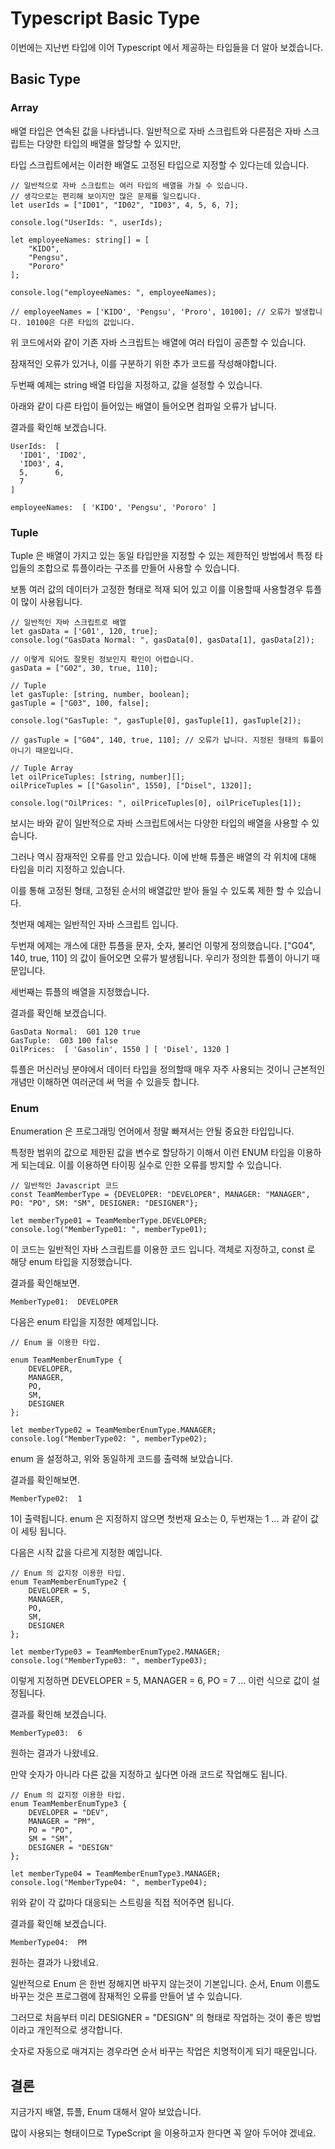 # Typescript Basic Type

이번에는 지난번 타입에 이어 Typescript 에서 제공하는 타입들을 더 알아 보겠습니다. 

## Basic Type

###  Array

배열 타입은 연속된 값을 나타냅니다. 일반적으로 자바 스크립트와 다른점은 자바 스크립트는 다양한 타입의 배열을 할당할 수 있지만, 

타입 스크립트에서는 이러한 배열도 고정된 타입으로 지정할 수 있다는데 있습니다. 

```
// 일반적으로 자바 스크립트는 여러 타입의 배열을 가질 수 있습니다. 
// 생각으로는 편리해 보이지만 많은 문제를 일으킵니다. 
let userIds = ["ID01", "ID02", "ID03", 4, 5, 6, 7];

console.log("UserIds: ", userIds);

let employeeNames: string[] = [
    "KIDO",
    "Pengsu",
    "Pororo"
];

console.log("employeeNames: ", employeeNames);

// employeeNames = ['KIDO', 'Pengsu', 'Proro', 10100]; // 오류가 발생합니다. 10100은 다른 타입의 값입니다.

```

위 코드에서와 같이 기존 자바 스크립트는 배열에 여러 타입이 공존할 수 있습니다. 

잠재적인 오류가 있거나, 이를 구분하기 위한 추가 코드를 작성해야합니다. 

두번째 예제는 string 배열 타입을 지정하고, 값을 설정할 수 있습니다. 

아래와 같이 다른 타입이 들어있는 배열이 들어오면 컴파일 오류가 납니다. 

결과를 확인해 보겠습니다. 

```
UserIds:  [
  'ID01', 'ID02',
  'ID03', 4,
  5,      6,
  7
]

employeeNames:  [ 'KIDO', 'Pengsu', 'Pororo' ]
```

### Tuple

Tuple 은 배열이 가지고 있는 동일 타입만을 지정할 수 있는 제한적인 방법에서 특정 타입들의 조합으로 튜플이라는 구조를 만들어 사용할 수 있습니다. 

보통 여러 값의 데이터가 고정한 형태로 적재 되어 있고 이를 이용할때 사용할경우 튜플이 많이 사용됩니다. 

```
// 일반적인 자바 스크립트로 배열 
let gasData = ['G01', 120, true];
console.log("GasData Normal: ", gasData[0], gasData[1], gasData[2]);

// 이렇게 되어도 잘못된 정보인지 확인이 어렵습니다. 
gasData = ["G02", 30, true, 110]; 

// Tuple
let gasTuple: [string, number, boolean];
gasTuple = ["G03", 100, false];

console.log("GasTuple: ", gasTuple[0], gasTuple[1], gasTuple[2]);

// gasTuple = ["G04", 140, true, 110]; // 오류가 납니다. 지정된 형태의 튜플이 아니기 때문입니다. 

// Tuple Array
let oilPriceTuples: [string, number][];
oilPriceTuples = [["Gasolin", 1550], ["Disel", 1320]];

console.log("OilPrices: ", oilPriceTuples[0], oilPriceTuples[1]);
```

보시는 바와 같이 일반적으로 자바 스크립트에서는 다양한 타입의 배열을 사용할 수 있습니다. 

그러나 역시 잠재적인 오류를 안고 있습니다. 이에 반해 튜플은 배열의 각 위치에 대해 타입을 미리 지정하고 있습니다. 

이를 통해 고정된 형태, 고정된 순서의 배열값만 받아 들일 수 있도록 제한 할 수 있습니다. 

첫번재 예제는 일반적인 자바 스크립트 입니다. 

두번재 에제는 개스에 대한 튜플을 문자, 숫자, 불리언 이렇게 정의했습니다. ["G04", 140, true, 110] 의 값이 들어오면 오류가 발생됩니다. 우리가 정의한 튜플이 아니기 때문입니다. 

세번째는 튜플의 배열을 지정했습니다. 

결과를 확인해 보겠습니다. 

```
GasData Normal:  G01 120 true
GasTuple:  G03 100 false
OilPrices:  [ 'Gasolin', 1550 ] [ 'Disel', 1320 ]
```

튜플은 머신러닝 분야에서 데이터 타입을 정의할때 매우 자주 사용되는 것이니 근본적인 개념만 이해하면 여러군데 써 먹을 수 있을듯 합니다. 

### Enum

Enumeration 은 프로그래밍 언어에서 정말 빠져서는 안될 중요한 타입입니다. 

특정한 범위의 값으로 제한된 값을 변수로 할당하기 이해서 이런 ENUM 타입을 이용하게 되는데요. 이를 이용하면 타이핑 실수로 인한 오류를 방지할 수 있습니다. 

```
// 일반적인 Javascript 코드 
const TeamMemberType = {DEVELOPER: "DEVELOPER", MANAGER: "MANAGER", PO: "PO", SM: "SM", DESIGNER: "DESIGNER"};

let memberType01 = TeamMemberType.DEVELOPER;
console.log("MemberType01: ", memberType01);
```

이 코드는 일반적인 자바 스크립트를 이용한 코드 입니다. 
객체로 지정하고, const 로 해당 enum 타입을 지정했습니다. 

결과를 확인해보면. 

```
MemberType01:  DEVELOPER
```

다음은 enum 타입을 지정한 예제입니다. 

```
// Enum 을 이용한 타입. 

enum TeamMemberEnumType {
    DEVELOPER, 
    MANAGER,
    PO,
    SM, 
    DESIGNER
};

let memberType02 = TeamMemberEnumType.MANAGER;
console.log("MemberType02: ", memberType02);
```

enum 을 설정하고, 위와 동일하게 코드를 출력해 보았습니다. 

결과를 확인해보면. 

```
MemberType02:  1
```

1이 출력됩니다. enum 은 지정하지 않으면 첫번재 요소는 0, 두번재는 1 ... 과 같이 값이 세팅 됩니다. 

다음은 시작 값을 다르게 지정한 예입니다. 

```
// Enum 의 값지정 이용한 타입. 
enum TeamMemberEnumType2 {
    DEVELOPER = 5, 
    MANAGER,
    PO,
    SM, 
    DESIGNER
};

let memberType03 = TeamMemberEnumType2.MANAGER;
console.log("MemberType03: ", memberType03);
```

이렇게 지정하면 DEVELOPER = 5, MANAGER = 6, PO = 7 ... 이런 식으로 값이 설정됩니다. 

결과를 확인해 보겠습니다. 

```
MemberType03:  6
```

원하는 결과가 나왔네요. 

만약 숫자가 아니라 다른 값을 지정하고 싶다면 아래 코드로 작업해도 됩니다. 

```
// Enum 의 값지정 이용한 타입. 
enum TeamMemberEnumType3 {
    DEVELOPER = "DEV", 
    MANAGER = "PM",
    PO = "PO",
    SM = "SM", 
    DESIGNER = "DESIGN"
};

let memberType04 = TeamMemberEnumType3.MANAGER;
console.log("MemberType04: ", memberType04);
```

위와 같이 각 값마다 대응되는 스트링을 직접 적어주면 됩니다. 

결과를 확인해 보겠습니다. 

```
MemberType04:  PM
```

원하는 결과가 나왔네요. 

일반적으로 Enum 은 한번 정해지면 바꾸지 않는것이 기본입니다. 
순서, Enum 이름도 바꾸는 것은 프로그램에 잠재적인 오류를 만들어 낼 수 있습니다. 

그러므로 처음부터 미리 DESIGNER = "DESIGN" 의 형태로 작업하는 것이 좋은 방법이라고 개인적으로 생각합니다. 

숫자로 자동으로 매겨지는 경우라면 순서 바꾸는 작업은 치명적이게 되기 때문입니다. 


## 결론

지금가지 배열, 튜플, Enum 대해서 알아 보았습니다. 

많이 사용되는 형태이므로 TypeScript 을 이용하고자 한다면 꼭 알아 두어야 겠네요. 
